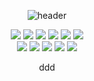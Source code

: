 <div align="center"> 

![header](https://capsule-render.vercel.app/api?type=transparent&color=000000&height=80&section=header&text=HELLO,%20-nl-I'M%20JEONG%20YEON!&fontColor=6E6E6E&fontSize=35&animation=fadeIn&fontAlignY=40&desc=%20&descAlignY=62&descAlign=62)

<!-- <h3 align="center">🤍 Welcome my github profile 🤍</h3> -->


<!--   
####  :clipboard: Once I've Used  -->
  

<img src="https://img.shields.io/badge/JAVA-007396?style=for-the-badge&logo=Java&logoColor=white">
<img src="https://img.shields.io/badge/JavaScript-F7DF1E?style=for-the-badge&logo=JavaScript&logoColor=white">
<img src="https://img.shields.io/badge/Spring-6DB33F?style=for-the-badge&logo=Spring&logoColor=white">
<img src="https://img.shields.io/badge/HTML5-E34F26?style=for-the-badge&logo=HTML5&logoColor=white">
<img src="https://img.shields.io/badge/CSS3-1572B6?style=for-the-badge&logo=CSS3&logoColor=white"> 
<img src="https://img.shields.io/badge/MySQL-4479A1?style=for-the-badge&logo=MySQL&logoColor=white"><br>
<img src="https://img.shields.io/badge/Oracle-F80000?style=for-the-badge&logo=Oracle&logoColor=white"> 
<img src="https://img.shields.io/badge/aws-232F3E?style=for-the-badge&logo=Amazon aws&logoColor=white">
<img src="https://img.shields.io/badge/Eclipse-2C2255?style=for-the-badge&logo=Eclipse%20IDE&logoColor=white">
<img src="https://img.shields.io/badge/github-181717?style=for-the-badge&logo=github&logoColor=white">
<img src="https://img.shields.io/badge/VSCode-007ACC?style=for-the-badge&logo=VisualStudioCode&logoColor=white">
 
   <br/>

ddd

